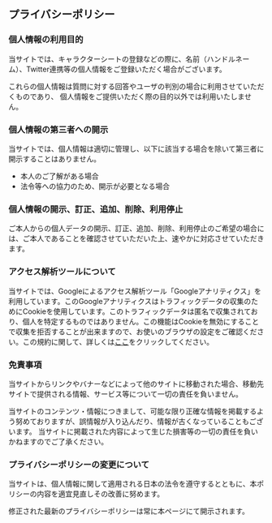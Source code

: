 ## プライバシーポリシー

### 個人情報の利用目的

当サイトでは、キャラクターシートの登録などの際に、名前（ハンドルネーム）、Twitter連携等の個人情報をご登録いただく場合がございます。

これらの個人情報は質問に対する回答やユーザの判別の場合に利用させていただくものであり、 個人情報をご提供いただく際の目的以外では利用いたしません。


### 個人情報の第三者への開示

当サイトでは、個人情報は適切に管理し、以下に該当する場合を除いて第三者に開示することはありません。

* 本人のご了解がある場合
* 法令等への協力のため、開示が必要となる場合

### 個人情報の開示、訂正、追加、削除、利用停止
ご本人からの個人データの開示、訂正、追加、削除、利用停止のご希望の場合には、ご本人であることを確認させていただいた上、速やかに対応させていただきます。

### アクセス解析ツールについて
当サイトでは、Googleによるアクセス解析ツール「Googleアナリティクス」を利用しています。このGoogleアナリティクスはトラフィックデータの収集のためにCookieを使用しています。このトラフィックデータは匿名で収集されており、個人を特定するものではありません。この機能はCookieを無効にすることで収集を拒否することが出来ますので、お使いのブラウザの設定をご確認ください。この規約に関して、詳しくは[ここ](https://www.google.com/analytics/terms/jp.html)をクリックしてください。

### 免責事項
当サイトからリンクやバナーなどによって他のサイトに移動された場合、移動先サイトで提供される情報、サービス等について一切の責任を負いません。

当サイトのコンテンツ・情報につきまして、可能な限り正確な情報を掲載するよう努めておりますが、誤情報が入り込んだり、情報が古くなっていることもございます。 当サイトに掲載された内容によって生じた損害等の一切の責任を負いかねますのでご了承ください。

### プライバシーポリシーの変更について
当サイトは、個人情報に関して適用される日本の法令を遵守するとともに、本ポリシーの内容を適宜見直しその改善に努めます。

修正された最新のプライバシーポリシーは常に本ページにて開示されます。
